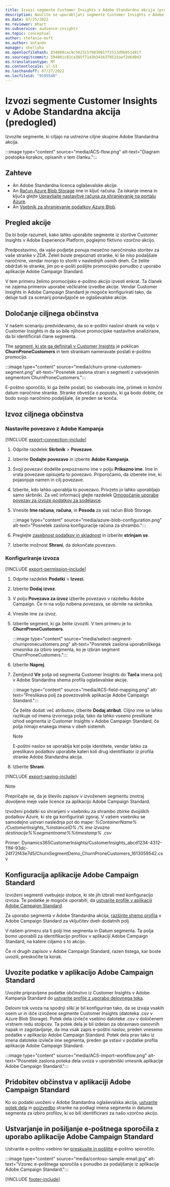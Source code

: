 ```yaml
---
title: Izvozi segmente Customer Insights v Adobe Standardna akcija (predogled)
description: Naučite se uporabljati segmente Customer Insights v Adobe Standardna akcija.
ms.date: 07/25/2022
ms.reviewer: mhart
ms.subservice: audience-insights
ms.topic: conceptual
author: stefanie-msft
ms.author: antando
manager: shellyha
ms.openlocfilehash: 834880cac9c5023157983081ff2513d9b051491f
ms.sourcegitcommit: 594081c82ca385f7143b3416378533aaf2d6d0d3
ms.translationtype: MT
ms.contentlocale: sl-SI
ms.lasthandoff: 07/27/2022
ms.locfileid: "9195540"
---
```

# <a name="export-customer-insights-segments-to-adobe-campaign-standard-preview"></a>Izvozi segmente Customer Insights v Adobe Standardna akcija (predogled)

Izvozite segmente, ki ciljajo na ustrezne ciljne skupine Adobe Standardna akcija.

:::image type="content" source="media/ACS-flow.png" alt-text="Diagram postopka korakov, opisanih v tem članku.":::

## <a name="prerequisites"></a>Zahteve

- An Adobe Standardna licenca oglaševalske akcije.
- An [Račun Azure Blob Storage](/azure/storage/blobs/create-data-lake-storage-account) ime in ključ računa. Za iskanje imena in ključa glejte [Upravljajte nastavitve računa za shranjevanje na portalu Azure](/azure/storage/common/storage-account-manage).
- An [Vsebnik za shranjevanje podatkov Azure Blob](/azure/storage/blobs/storage-quickstart-blobs-portal#create-a-container).

## <a name="campaign-overview"></a>Pregled akcije

Da bi bolje razumeli, kako lahko uporabite segmente iz storitve Customer Insights v Adobe Experience Platform, poglejmo fiktivno vzorčno akcijo.

Predpostavimo, da vaše podjetje ponuja mesečno naročninsko storitev za vaše stranke v ZDA. Želeli boste prepoznati stranke, ki še niso podaljšale naročnine, vendar morajo to storiti v naslednjih osmih dneh. Če želite obdržati te stranke, jim po e-pošti pošljite promocijsko ponudbo z uporabo aplikacije Adobe Campaign Standard.

V tem primeru želimo promocijsko e-poštno akcijo izvesti enkrat. Ta članek ne zajema primerov uporabe večkratne izvedbe akcije. Vendar Customer Insights in Adobe Campaign Standard je mogoče konfigurirati tako, da deluje tudi za scenarij ponavljajoče se oglaševalske akcije.

## <a name="identify-your-target-audience"></a>Določanje ciljnega občinstva

V našem scenariju predvidevamo, da so e-poštni naslovi strank na voljo v Customer Insights in da so bile njihove promocijske nastavitve analizirane, da bi identificirali člane segmenta.

The [segment, ki ste ga definirali v Customer Insights](segments.md) je poklican **ChurnProneCustomers** in tem strankam nameravate poslati e-poštno promocijo.

:::image type="content" source="media/churn-prone-customers-segment.png" alt-text="Posnetek zaslona strani s segmenti z ustvarjenim segmentom ChurnProneCustomers.":::

E-poštno sporočilo, ki ga želite poslati, bo vsebovalo ime, priimek in končni datum naročnine stranke. Stranke obvešča o popustu, ki ga bodo dobile, če bodo svojo naročnino podaljšale, še preden se konča.

## <a name="export-your-target-audience"></a>Izvoz ciljnega občinstva

### <a name="set-up-connection-to-adobe-campaign"></a>Nastavite povezavo z Adobe Kampanja

[!INCLUDE [export-connection-include](includes/export-connection-admn.md)]

1. Odprite razdelek **Skrbnik** > **Povezave**.

1. Izberite **Dodajte povezavo** in izberite **Adobe Kampanja**.

1. Svoji povezavi dodelite prepoznavno ime v polju **Prikazno ime**. Ime in vrsta povezave opisujeta to povezavo. Priporočamo, da izberete ime, ki pojasnjuje namen in cilj povezave.

1. Izberite, kdo lahko uporablja to povezavo. Privzeto jo lahko uporabljajo samo skrbniki. Za več informacij glejte razdelek [Omogočanje uporabe povezav za izvoze podatkov za sodelavce](connections.md#allow-contributors-to-use-a-connection-for-exports).

1. Vnesite **Ime računa**, **računa**, in **Posoda** za vaš račun Blob Storage.  

   :::image type="content" source="media/azure-blob-configuration.png" alt-text="Posnetek zaslona konfiguracije računa za shrambo.":::

1. Preglejte [zasebnost podatkov in skladnost](connections.md#data-privacy-and-compliance) in izberite **strinjam se**.

1. Izberite možnost **Shrani**, da dokončate povezavo.

### <a name="configure-an-export"></a>Konfiguriranje izvoza

[!INCLUDE [export-permission-include](includes/export-permission.md)]

1. Odprite razdelek **Podatki** > **Izvozi**.

1. Izberite **Dodaj izvoz**.

1. V polju **Povezava za izvoz** izberite povezavo v razdelku Adobe Campaign. Če ni na voljo nobena povezava, se obrnite na skrbnika.

1. Vnesite ime za izvoz.

1. Izberite segment, ki ga želite izvoziti. V tem primeru je to **ChurnProneCustomers**.

   :::image type="content" source="media/select-segment-churnpronecustomers.png" alt-text="Posnetek zaslona uporabniškega vmesnika za izbiro segmenta, ko je izbran segment ChurnProneCustomers.":::

1. Izberite **Naprej**.

1. Zemljevid **Vir** polja od segmenta Customer Insights do **Tarča** imena polj v Adobe Standardna shema profila oglaševalske akcije.

   :::image type="content" source="media/ACS-field-mapping.png" alt-text="Preslikava polj za povezovalnik aplikacije Adobe Campaign Standard.":::

   Če želite dodati več atributov, izberite **Dodaj atribut**. Ciljno ime se lahko razlikuje od imena izvornega polja, tako da lahko vseeno preslikate izhod segmenta iz Customer Insights v Adobe Campaign Standard, če polja nimajo enakega imena v obeh sistemih.

   > [!NOTE]
   > E-poštni naslov se uporablja kot polje identitete, vendar lahko za preslikavo podatkov uporabite kateri koli drug identifikator iz profila stranke Adobe Standardna akcija.

1. Izberite **Shrani**.

[!INCLUDE [export-saving-include](includes/export-saving.md)]

> [!NOTE]
> Prepričajte se, da je število zapisov v izvoženem segmentu znotraj dovoljene meje vaše licence za aplikacijo Adobe Campaign Standard.

Izvoženi podatki so shranjeni v vsebniku za shrambo zbirke dvojiških podatkov Azure, ki ste ga konfigurirali zgoraj. V vašem vsebniku se samodejno ustvari naslednja pot do mape: *%ContainerName% /CustomerInsights_%instanceID% /% ime izvozne destinacije%_%segmentname%_%timestamp% .csv*

Primer: Dynamics365CustomerInsights/CustomerInsights_abcd1234-4312-11f4-93dc-24f72f43e7d5/ChurnSegmentDemo_ChurnProneCustomers_1613059542.csv

## <a name="configure-adobe-campaign-standard"></a>Konfiguracija aplikacije Adobe Campaign Standard

Izvoženi segmenti vsebujejo stolpce, ki ste jih izbrali med konfiguracijo izvoza. Te podatke je mogoče uporabiti, da [ustvarite profile v aplikaciji Adobe Campaign Standard](https://experienceleague.adobe.com/docs/campaign-standard/using/profiles-and-audiences/managing-profiles/about-profiles.html#managing-profiles).

Za uporabo segmenta v Adobe Standardna akcija, [razširite shemo profila](https://experienceleague.adobe.com/docs/campaign-standard/using/developing/use-cases--extending-resources/extending-the-profile-resource-with-a-new-field.html#developing) v Adobe Campaign Standard za vključitev dveh dodatnih polj.

V našem primeru sta ti polji Ime segmenta in Datum segmenta. Ta polja bomo uporabili za identifikacijo profilov v aplikaciji Adobe Campaign Standard, na katere ciljamo s to akcijo.

Če ni drugih zapisov v Adobe Campaign Standard, razen tistega, kar boste uvozili, preskočite ta korak.

## <a name="import-data-into-adobe-campaign-standard"></a>Uvozite podatke v aplikacijo Adobe Campaign Standard

Uvozite pripravljene podatke občinstvo iz Customer Insights v Adobe Kampanja Standard do [ustvarite profile z uporabo delovnega toka](https://experienceleague.adobe.com/docs/campaign-standard/using/profiles-and-audiences/managing-profiles/creating-profiles.html#profiles-and-audiences).

Delovni tok uvoza na spodnji sliki je bil konfiguriran tako, da se izvaja vsakih osem ur in išče izvožene segmente Customer Insights (datoteka .csv v Azure Blob Storage). Potek dela izvleče vsebino datoteke .csv v določenem vrstnem redu stolpcev. Ta potek dela je bil izdelan za obravnavo osnovnih napak in zagotavljanje, da ima vsak zapis e-poštni naslov, preden vnesemo podatke v aplikacijo Adobe Campaign Standard. Potek dela prav tako iz imena datoteke izvleče ime segmenta, preden ga vstavi v podatke profila aplikacije Adobe Campaign Standard.

:::image type="content" source="media/ACS-import-workflow.png" alt-text="Posnetek zaslona poteka dela uvoza v uporabniški vmesnik aplikacije Adobe Campaign Standard.":::

## <a name="retrieve-the-audience-in-adobe-campaign-standard"></a>Pridobitev občinstva v aplikaciji Adobe Campaign Standard

Ko so podatki uvoženi v Adobe Standardna oglaševalska akcija, [ustvarite potek dela](https://experienceleague.adobe.com/docs/campaign-standard/using/managing-processes-and-data/workflow-general-operation/building-a-workflow.html#managing-processes-and-data) in [poizvedbo](https://experienceleague.adobe.com/docs/campaign-standard/using/managing-processes-and-data/targeting-activities/query.html#managing-processes-and-data) stranke na podlagi imena segmenta in datuma segmenta za izbiro profilov, ki so bili identificirani za našo vzorčno akcijo.

## <a name="create-and-send-the-email-using-adobe-campaign-standard"></a>Ustvarjanje in pošiljanje e-poštnega sporočila z uporabo aplikacije Adobe Campaign Standard

Ustvarite e-poštno vsebino ter [preskusite in pošljite](https://experienceleague.adobe.com/docs/campaign-standard/using/testing-and-sending/get-started-sending-messages.html#preparing-and-testing-messages) e-poštno sporočilo.

:::image type="content" source="media/contoso-sample-email.jpg" alt-text="Vzorec e-poštnega sporočila s ponudbo za podaljšanje iz aplikacije Adobe Campaign Standard.":::

[!INCLUDE [footer-include](includes/footer-banner.md)]
